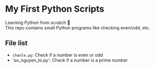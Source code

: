 # My First Python Scripts

Learning Python from scratch 🚀  
This repo contains small Python programs like checking even/odd, etc.

## File list
- `chanle.py`: Check if a number is even or odd
- 'so_nguyen_to.py': Check if a number is a prime number
